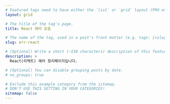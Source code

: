 ```yaml
---
# Featured tags need to have either the `list` or `grid` layout (PRO only).
layout: grid

# The title of the tag's page.
title: React 에러 모음

# The name of the tag, used in a post's front matter (e.g. tags: [<slug>]).
slug: err-react

# (Optional) Write a short (~150 characters) description of this featured tag.
description: >
  React(리액트) 에러 정리페이지입니다.

# (Optional) You can disable grouping posts by date.
# no_groups: true

# Exclude this example category from the sitemap.
# DON'T USE THIS SETTING IN YOUR CATEGORIES!
sitemap: false
---
```

